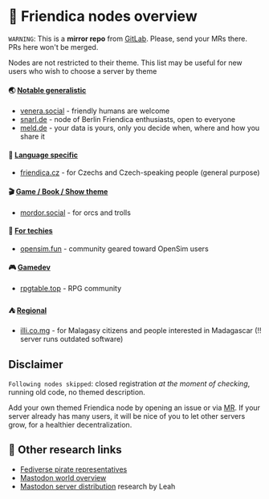 
# :rabbit: Friendica nodes overview

`WARNING`: This is a __mirror repo__ from [GitLab](https://gitlab.com/distributopia/friendica-world-overview). Please, send your MRs there. PRs here won't be merged.

Nodes are not restricted to their theme. This list may be useful for new users who wish to choose a server by theme

#### :earth_asia: [Notable generalistic](#notable-generalistic)
* [venera.social](https://venera.social) - friendly humans are welcome
* [snarl.de](https://snarl.de) - node of Berlin Friendica enthusiasts, open to everyone
* [meld.de](https://meld.de) - your data is yours, only you decide when, where and how you share it

#### :flags: [Language specific](#languages)
* [friendica.cz](https://friendica.cz) - for Czechs and Czech-speaking people (general purpose)

#### :clapper: [Game / Book / Show theme](#entertainment)
* [mordor.social](https://mordor.social) - for orcs and trolls

#### :penguin: [For techies](servers-for-techies)
* [opensim.fun](https://opensim.fun) - community geared toward OpenSim users

#### :video_game: [Gamedev](#gamedev)
* [rpgtable.top](https://rpgtable.top) - RPG community

#### :tent: [Regional](#regional)
* [illi.co.mg](https://illi.co.mg) - for Malagasy citizens and people interested in Madagascar (!! server runs outdated software)

## Disclaimer
`Following nodes skipped`: closed registration *at the moment of checking*, running old code, no themed description.

Add your own themed Friendica node by opening an issue or via [MR](https://gitlab.com/distributopia/friendica-world-overview). If your server already has many users, it will be nice of you to let other servers grow, for a healthier decentralization.

## 🌟 Other research links
- [Fediverse pirate representatives](https://gitlab.com/distributopia/caramba)
- [Mastodon world overview](https://gitlab.com/distributopia/masto-world-overview)
- [Mastodon server distribution](https://chaos.social/@leah/99837391793032137) research by Leah
